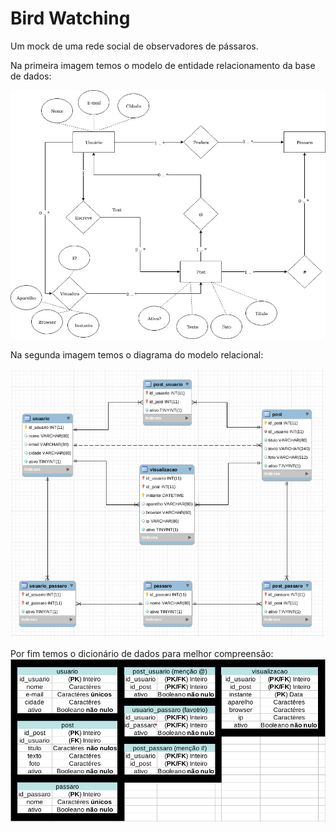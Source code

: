 # Bird Watching

Um mock de uma rede social de observadores de pássaros.

Na primeira imagem temos o modelo de entidade relacionamento da base de dados:

![Modelo_Entidade-Relacionamento](imgs/Modelo_Entidade-Relacionamento.jpeg)

Na segunda imagem temos o diagrama do modelo relacional:

![Diagrama_do_modelo_relacional](imgs/Diagrama_do_modelo_relacional.jpeg)

Por fim temos o dicionário de dados para melhor compreensão:
![dicionario_de_dados.png](dicionario_de_dados.png)


